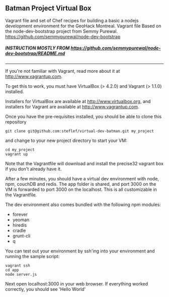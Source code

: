 ## Batman Project Virtual Box
Vagrant file and set of Chef recipes for building a basic a nodejs development environment for the GeoHack Montreal.
Vagrant file Based on the node-dev-bootstrap project from Semmy Purewal.
https://github.com/semmypurewal/node-dev-bootstrap

##### INSTRUCTION MOSTLY FROM https://github.com/semmypurewal/node-dev-bootstrap/README.md
--- 

If you're not familiar with Vagrant, read more about it at http://www.vagrantup.com.

To get this to work, you must have VirtualBox (> 4.2.0) and Vagrant (> 1.1.0) installed.

Installers for VirtualBox are available at http://www.virtualbox.org, and installers for
Vagrant are available at http://www.vagrantup.com.

Once you have the pre-requisites installed, you should be able to clone this repository 

    git clone git@github.com:steflef/virtual-dev-batman.git my_project

and change to your new project directory to start your VM:

    cd my_project
    vagrant up

Note that the Vagrantfile will download and install the precise32 vagrant box if you don't
already have it.

After a few minutes, you should have a virtual dev environment with node, npm, couchDB and redis.
The app folder is shared, and port 3000 on the VM is forwarded to port 3000 on the localhost. This
is all customizable in the Vagrantfile.

The dev environment also comes bundled with the following npm modules:

* forever
* yeoman
* hiredis
* cradle
* grunt-cli
* q

You can test out your environment by ssh'ing into your environment and running the sample script:

    vagrant ssh
    cd app
    node server.js

Next open localhost:3000 in your web browser. If everything worked correctly, you should see
'Hello World'